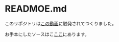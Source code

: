 # READMOE.md

このリポジトリは[この動画](https://youtu.be/82cN8zwDhbY)に触発されてつくりました。  

お手本にしたソースはこ[ここ](https://github.com/yuasys/react-tailwindcss-portfolio)にあります。
